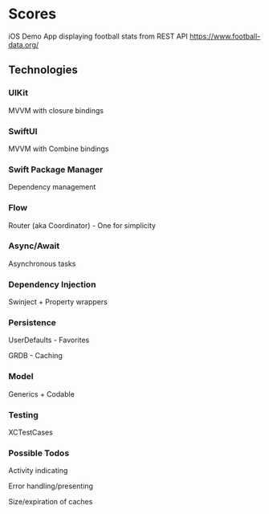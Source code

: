 # Scores
iOS Demo App displaying football stats from REST API
https://www.football-data.org/

## Technologies

###  UIKit
MVVM with closure bindings

###  SwiftUI
MVVM with Combine bindings

###  Swift Package Manager
Dependency management

### Flow
Router (aka Coordinator) - One for simplicity

### Async/Await
Asynchronous tasks

### Dependency Injection
Swinject + Property wrappers

### Persistence
UserDefaults - Favorites

GRDB - Caching

### Model
Generics + Codable

### Testing
XCTestCases

### Possible Todos
Activity indicating

Error handling/presenting

Size/expiration of caches